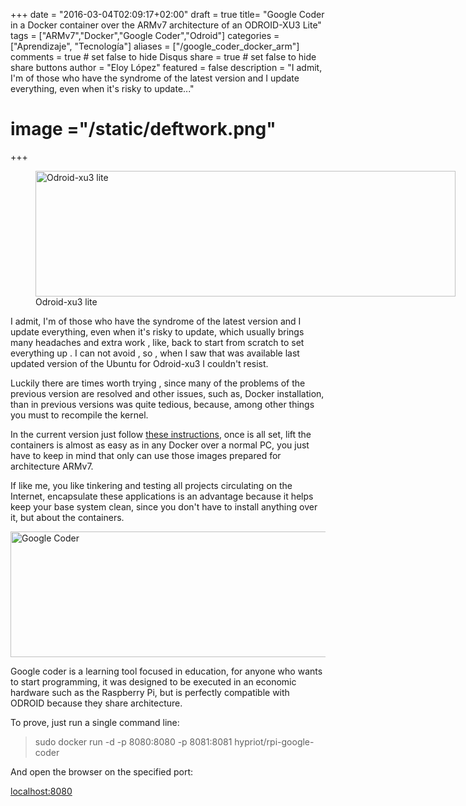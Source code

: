 +++
date = "2016-03-04T02:09:17+02:00"
draft = true
title= "Google Coder in a Docker container over the ARMv7 architecture of an ODROID-XU3 Lite"
tags = ["ARMv7","Docker","Google Coder","Odroid"]
categories = ["Aprendizaje", "Tecnología"]
aliases = ["/google_coder_docker_arm"]
comments = true	# set false to hide Disqus
share = true	# set false to hide share buttons
author = "Eloy López"
featured = false
description = "I admit, I'm of those who have the syndrome of the latest version and I update everything, even when it's risky to update..."
# image ="/static/deftwork.png"
+++

<figure id="attachment_332" style="width: 672px" class="wp-caption aligncenter"><a href="/images/Odroid_Docker.png" rel="attachment wp-att-332"><img class="size-full wp-image-332" src="/images/Odroid_Docker.png" alt="Odroid-xu3 lite" width="672" height="201" srcset="/images/Odroid_Docker-300x90.png 300w, /images/Odroid_Docker.png 672w" sizes="(max-width: 672px) 100vw, 672px" /></a><figcaption class="wp-caption-text">Odroid-xu3 lite</figcaption></figure>

I admit, I'm of those who have the syndrome of the latest version and I update everything, even when it's risky to update, which usually brings many headaches and extra work , like, back to start from scratch to set everything up . I can not avoid , so , when I saw that was available last updated version of the Ubuntu for Odroid-xu3 I couldn't resist.

Luckily there are times worth trying , since many of the problems of the previous version are resolved and other issues, such as, Docker installation, than in previous versions was quite tedious, because, among other things you must to recompile the kernel.

In the current version just follow <a href="https://github.com/umiddelb/armhf/wiki/Installing,-running,-using-docker-on-armhf-(ARMv7)-devices" target="_blank">these instructions</a>, once is all set, lift the containers is almost as easy as in any Docker over a normal PC, you just have to keep in mind that only can use those images prepared for architecture ARMv7.

If like me, you like tinkering and testing all projects circulating on the Internet, encapsulate these applications is an advantage because it helps keep your base system clean, since you don't have to install anything over it, but about the containers.

<a href="/images/Coder.png" rel="attachment wp-att-333"><img class="aligncenter size-full wp-image-333" src="/images/Coder.png" alt="Google Coder" width="672" height="201" srcset="/images/Coder-300x90.png 300w, /images/Coder.png 672w" sizes="(max-width: 672px) 100vw, 672px" /></a>

Google coder is a learning tool focused in education, for anyone who wants to start programming, it was designed to be executed in an economic hardware such as the Raspberry Pi, but is perfectly compatible with ODROID because they share architecture.

To prove, just run a single command line:

> sudo docker run -d -p 8080:8080 -p 8081:8081 hypriot/rpi-google-coder

And open the browser on the specified port:

<a href="http://localhost:8080" target="_blank">localhost:8080</a>

